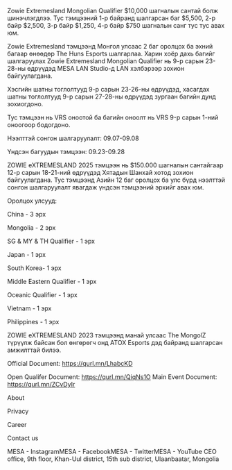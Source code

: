 Zowie Extremesland Mongolian Qualifier $10,000 шагналын сантай болж шинэчлэгдлээ. Тус тэмцээний 1-р байранд шалгарсан баг $5,500, 2-р байр $2,500, 3-р байр $1,250, 4-р байр $750 шагналын санг тус тус авах юм. 

Zowie Extremesland тэмцээнд Монгол улсаас 2 баг оролцох ба эхний багаар өнөөдөр The Huns Esports шалгарлаа. Харин хоёр дахь багийг шалгаруулах Zowie Extremesland Mongolian Qualifier нь 9-р сарын 23-28-ны өдрүүдэд MESA LAN Studio-д LAN хэлбэрээр зохион байгуулагдана.

Хэсгийн шатны тоглолтууд 9-р сарын 23-26-ны өдрүүдэд, хасагдах шатны тоглолтууд 9-р сарын 27-28-ны өдрүүдэд зургаан багийн дунд зохиогдоно.

Тус тэмцээн нь VRS оноотой ба багийн оноолт нь VRS 9-р сарын 1-ний оноогоор бодогдоно.

Нээлттэй сонгон шалгаруулалт: 09.07-09.08

Үндсэн багуудын тэмцээн: 09.23-09.28 

ZOWIE eXTREMESLAND 2025 тэмцээн нь $150.000 шагналын сантайгаар 12-р сарын 18-21-ний өдрүүдэд Хятадын Шанхай хотод зохион байгуулагдана. Тус тэмцээнд Азийн 12 баг оролцох ба улс бүрд нээлттэй сонгон шалгаруулалт явагдаж үндсэн тэмцээний эрхийг авах юм. 

Оролцох улсууд:

China - 3 эрх

Mongolia - 2 эрх

SG & MY & TH Qualifier - 1 эрх

Japan - 1 эрх

South Korea- 1 эрх

Middle Eastern Qualifier - 1 эрх

Oceanic Qualifier - 1 эрх

Vietnam - 1 эрх

Philippines - 1 эрх

ZOWIE eXTREMESLAND 2023 тэмцээнд манай улсаас The MongolZ түрүүлж байсан бол өнгөрөгч онд ATOX Esports дэд байранд шалгарсан амжилттай билээ.

Official Document: https://qurl.mn/LhabcKD

Open Qualifer Document: https://qurl.mn/QiqNs1O
Main Event Document: https://qurl.mn/ZCvDyIr

About

Privacy

Career

Contact us

MESA - InstagramMESA - FacebookMESA - TwitterMESA - YouTube
CEO office, 9th floor, Khan-Uul district, 15th sub district, Ulaanbaatar, Mongolia